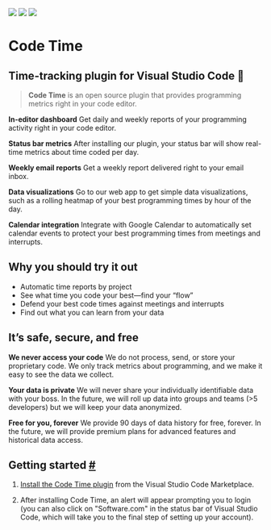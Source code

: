 [![](https://vsmarketplacebadge.apphb.com/version-short/softwaredotcom.swdc-vscode.svg)](https://marketplace.visualstudio.com/items?itemName=softwaredotcom.swdc-vscode) [![](https://vsmarketplacebadge.apphb.com/installs-short/softwaredotcom.swdc-vscode.svg)](https://marketplace.visualstudio.com/items?itemName=softwaredotcom.swdc-vscode) [![](https://vsmarketplacebadge.apphb.com/rating-short/softwaredotcom.swdc-vscode.svg)](https://marketplace.visualstudio.com/items?itemName=softwaredotcom.swdc-vscode)

# Code Time

<!-- <p align="center" style="margin: 0 10%">
  <img src="images/vs-code-dashboard.gif" alt="Code Time for VS Code" />
</p> -->

## Time-tracking plugin for Visual Studio Code :paw_prints:

> **Code Time** is an open source plugin that provides programming metrics right in your code editor.

**In-editor dashboard**
Get daily and weekly reports of your programming activity right in your code editor.

**Status bar metrics**
After installing our plugin, your status bar will show real-time metrics about time coded per day.

**Weekly email reports**
Get a weekly report delivered right to your email inbox.

**Data visualizations**
Go to our web app to get simple data visualizations, such as a rolling heatmap of your best programming times by hour of the day.

**Calendar integration**
Integrate with Google Calendar to automatically set calendar events to protect your best programming times from meetings and interrupts.

## Why you should try it out

-   Automatic time reports by project
-   See what time you code your best—find your “flow”
-   Defend your best code times against meetings and interrupts
-   Find out what you can learn from your data

## It’s safe, secure, and free

**We never access your code**
We do not process, send, or store your proprietary code. We only track metrics about programming, and we make it easy to see the data we collect.

**Your data is private**
We will never share your individually identifiable data with your boss. In the future, we will roll up data into groups and teams (>5 developers) but we will keep your data anonymized.

**Free for you, forever**
We provide 90 days of data history for free, forever. In the future, we will provide premium plans for advanced features and historical data access.

## Getting started [#](#getting-started- "Getting started")

1. [Install the Code Time plugin](vscode:extension/softwaredotcom.swdc-vscode) from the Visual Studio Code Marketplace.

2. After installing Code Time, an alert will appear prompting you to login (you can also click on "Software.com" in the status bar of Visual Studio Code, which will take you to the final step of setting up your account).

<!-- <p align="center" style="margin: 0 10%">
  <img src="images/vs-code-login-prompt.png" alt="VS Code login prompt" />
</p> -->
